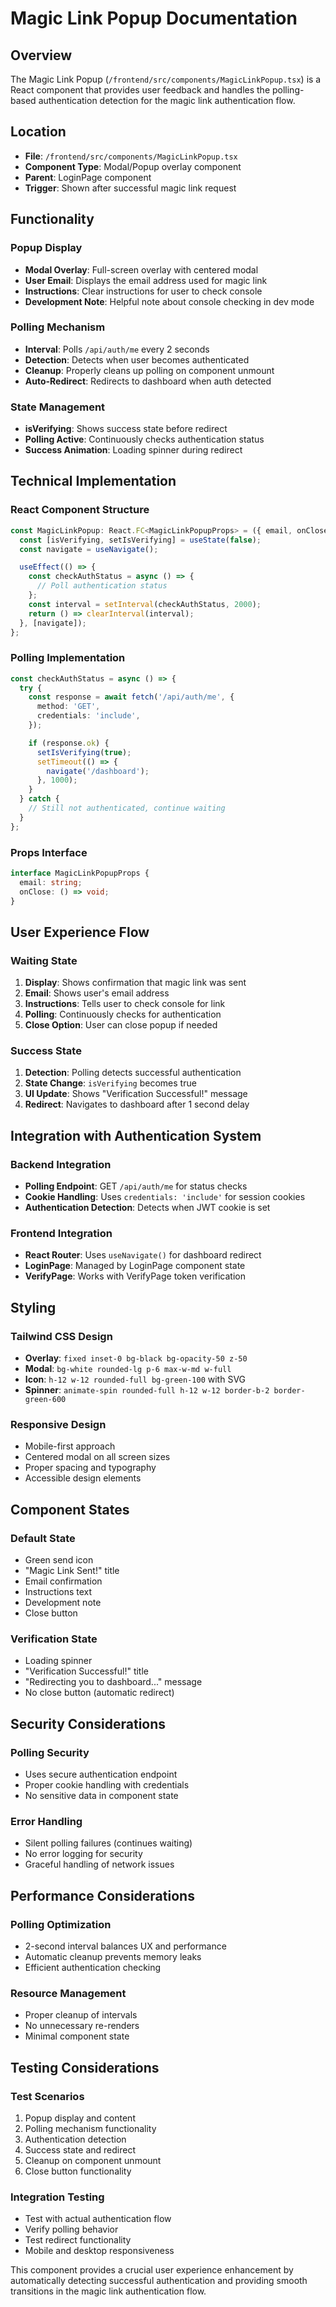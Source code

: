 # Magic Link Popup Documentation

## Overview

The Magic Link Popup (`/frontend/src/components/MagicLinkPopup.tsx`) is a React component that provides user feedback and handles the polling-based authentication detection for the magic link authentication flow.

## Location
- **File**: `/frontend/src/components/MagicLinkPopup.tsx`
- **Component Type**: Modal/Popup overlay component
- **Parent**: LoginPage component
- **Trigger**: Shown after successful magic link request

## Functionality

### Popup Display
- **Modal Overlay**: Full-screen overlay with centered modal
- **User Email**: Displays the email address used for magic link
- **Instructions**: Clear instructions for user to check console
- **Development Note**: Helpful note about console checking in dev mode

### Polling Mechanism
- **Interval**: Polls `/api/auth/me` every 2 seconds
- **Detection**: Detects when user becomes authenticated
- **Cleanup**: Properly cleans up polling on component unmount
- **Auto-Redirect**: Redirects to dashboard when auth detected

### State Management
- **isVerifying**: Shows success state before redirect
- **Polling Active**: Continuously checks authentication status
- **Success Animation**: Loading spinner during redirect

## Technical Implementation

### React Component Structure
```typescript
const MagicLinkPopup: React.FC<MagicLinkPopupProps> = ({ email, onClose }) => {
  const [isVerifying, setIsVerifying] = useState(false);
  const navigate = useNavigate();

  useEffect(() => {
    const checkAuthStatus = async () => {
      // Poll authentication status
    };
    const interval = setInterval(checkAuthStatus, 2000);
    return () => clearInterval(interval);
  }, [navigate]);
};
```

### Polling Implementation
```typescript
const checkAuthStatus = async () => {
  try {
    const response = await fetch('/api/auth/me', {
      method: 'GET',
      credentials: 'include',
    });

    if (response.ok) {
      setIsVerifying(true);
      setTimeout(() => {
        navigate('/dashboard');
      }, 1000);
    }
  } catch {
    // Still not authenticated, continue waiting
  }
};
```

### Props Interface
```typescript
interface MagicLinkPopupProps {
  email: string;
  onClose: () => void;
}
```

## User Experience Flow

### Waiting State
1. **Display**: Shows confirmation that magic link was sent
2. **Email**: Shows user's email address
3. **Instructions**: Tells user to check console for link
4. **Polling**: Continuously checks for authentication
5. **Close Option**: User can close popup if needed

### Success State
1. **Detection**: Polling detects successful authentication
2. **State Change**: `isVerifying` becomes true
3. **UI Update**: Shows "Verification Successful!" message
4. **Redirect**: Navigates to dashboard after 1 second delay

## Integration with Authentication System

### Backend Integration
- **Polling Endpoint**: GET `/api/auth/me` for status checks
- **Cookie Handling**: Uses `credentials: 'include'` for session cookies
- **Authentication Detection**: Detects when JWT cookie is set

### Frontend Integration
- **React Router**: Uses `useNavigate()` for dashboard redirect
- **LoginPage**: Managed by LoginPage component state
- **VerifyPage**: Works with VerifyPage token verification

## Styling

### Tailwind CSS Design
- **Overlay**: `fixed inset-0 bg-black bg-opacity-50 z-50`
- **Modal**: `bg-white rounded-lg p-6 max-w-md w-full`
- **Icon**: `h-12 w-12 rounded-full bg-green-100` with SVG
- **Spinner**: `animate-spin rounded-full h-12 w-12 border-b-2 border-green-600`

### Responsive Design
- Mobile-first approach
- Centered modal on all screen sizes
- Proper spacing and typography
- Accessible design elements

## Component States

### Default State
- Green send icon
- "Magic Link Sent!" title
- Email confirmation
- Instructions text
- Development note
- Close button

### Verification State
- Loading spinner
- "Verification Successful!" title
- "Redirecting you to dashboard..." message
- No close button (automatic redirect)

## Security Considerations

### Polling Security
- Uses secure authentication endpoint
- Proper cookie handling with credentials
- No sensitive data in component state

### Error Handling
- Silent polling failures (continues waiting)
- No error logging for security
- Graceful handling of network issues

## Performance Considerations

### Polling Optimization
- 2-second interval balances UX and performance
- Automatic cleanup prevents memory leaks
- Efficient authentication checking

### Resource Management
- Proper cleanup of intervals
- No unnecessary re-renders
- Minimal component state

## Testing Considerations

### Test Scenarios
1. Popup display and content
2. Polling mechanism functionality
3. Authentication detection
4. Success state and redirect
5. Cleanup on component unmount
6. Close button functionality

### Integration Testing
- Test with actual authentication flow
- Verify polling behavior
- Test redirect functionality
- Mobile and desktop responsiveness

This component provides a crucial user experience enhancement by automatically detecting successful authentication and providing smooth transitions in the magic link authentication flow.